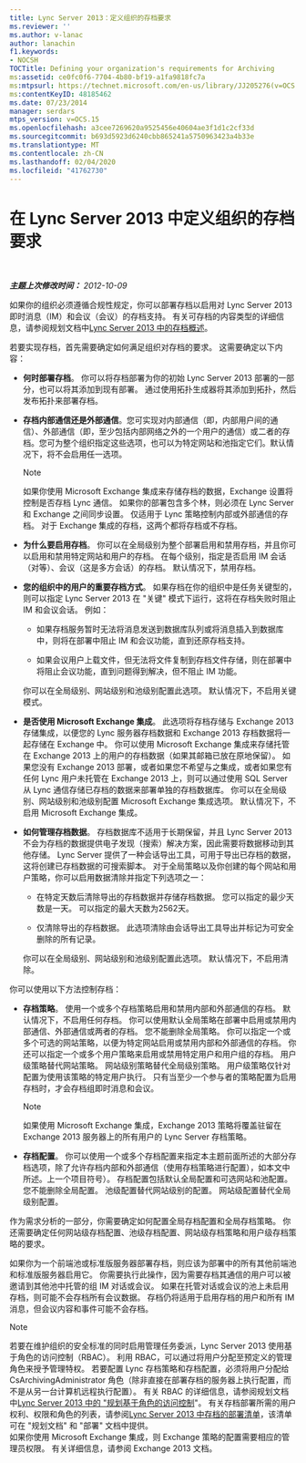 ```yaml
---
title: Lync Server 2013：定义组织的存档要求
ms.reviewer: ''
ms.author: v-lanac
author: lanachin
f1.keywords:
- NOCSH
TOCTitle: Defining your organization's requirements for Archiving
ms:assetid: ce0fc0f6-7704-4b80-bf19-a1fa9818fc7a
ms:mtpsurl: https://technet.microsoft.com/en-us/library/JJ205276(v=OCS.15)
ms:contentKeyID: 48185462
ms.date: 07/23/2014
manager: serdars
mtps_version: v=OCS.15
ms.openlocfilehash: a3cee7269620a9525456e40604ae3f1d1c2cf33d
ms.sourcegitcommit: b693d5923d6240cbb865241a5750963423a4b33e
ms.translationtype: MT
ms.contentlocale: zh-CN
ms.lasthandoff: 02/04/2020
ms.locfileid: "41762730"
---
```

<div data-xmlns="http://www.w3.org/1999/xhtml">

<div class="topic" data-xmlns="http://www.w3.org/1999/xhtml" data-msxsl="urn:schemas-microsoft-com:xslt" data-cs="http://msdn.microsoft.com/en-us/">

<div data-asp="http://msdn2.microsoft.com/asp">

# <a name="defining-your-requirements-for-archiving-in-lync-server-2013"></a>在 Lync Server 2013 中定义组织的存档要求

</div>

<div id="mainSection">

<div id="mainBody">

<span> </span>

_**主题上次修改时间：** 2012-10-09_

如果你的组织必须遵循合规性规定，你可以部署存档以启用对 Lync Server 2013 即时消息（IM）和会议（会议）的存档支持。 有关可存档的内容类型的详细信息，请参阅规划文档中[Lync Server 2013 中的存档概述](lync-server-2013-overview-of-archiving.md)。

若要实现存档，首先需要确定如何满足组织对存档的要求。 这需要确定以下内容：

  - **何时部署存档**。 你可以将存档部署为你的初始 Lync Server 2013 部署的一部分，也可以将其添加到现有部署。 通过使用拓扑生成器将其添加到拓扑，然后发布拓扑来部署存档。

  - **存档内部通信还是外部通信**。您可实现对内部通信（即，内部用户间的通信）、外部通信（即，至少包括内部网络之外的一个用户的通信）或二者的存档。您可为整个组织指定这些选项，也可以为特定网站和池指定它们。默认情况下，将不会启用任一选项。
    
    <div>
    

    > [!NOTE]  
    > 如果你使用 Microsoft Exchange 集成来存储存档的数据，Exchange 设置将控制是否存档 Lync 通信。 如果你的部署包含多个林，则必须在 Lync Server 和 Exchange 之间同步设置。 仅适用于 Lync 策略控制内部或外部通信的存档。 对于 Exchange 集成的存档，这两个都将存档或不存档。

    
    </div>

  - **为什么要启用存档**。 你可以在全局级别为整个部署启用和禁用存档，并且你可以启用和禁用特定网站和用户的存档。 在每个级别，指定是否启用 IM 会话（对等）、会议（这是多方会话）的存档。 默认情况下，禁用存档。

  - **您的组织中的用户的重要存档方式**。 如果存档在你的组织中是任务关键型的，则可以指定 Lync Server 2013 在 "关键" 模式下运行，这将在存档失败时阻止 IM 和会议会话。 例如：
    
      - 如果存档服务暂时无法将消息发送到数据库队列或将消息插入到数据库中，则将在部署中阻止 IM 和会议功能，直到还原存档支持。
    
      - 如果会议用户上载文件，但无法将文件复制到存档文件存储，则在部署中将阻止会议功能，直到问题得到解决，但不阻止 IM 功能。
    
    你可以在全局级别、网站级别和池级别配置此选项。 默认情况下，不启用关键模式。

  - **是否使用 Microsoft Exchange 集成**。 此选项将存档存储与 Exchange 2013 存储集成，以便您的 Lync 服务器存档数据和 Exchange 2013 存档数据将一起存储在 Exchange 中。 你可以使用 Microsoft Exchange 集成来存储托管在 Exchange 2013 上的用户的存档数据（如果其邮箱已放在原地保留）。 如果您没有 Exchange 2013 部署，或者如果您不希望与之集成，或者如果您有任何 Lync 用户未托管在 Exchange 2013 上，则可以通过使用 SQL Server 从 Lync 通信存储已存档的数据来部署单独的存档数据库。 你可以在全局级别、网站级别和池级别配置 Microsoft Exchange 集成选项。 默认情况下，不启用 Microsoft Exchange 集成。

  - **如何管理存档数据**。 存档数据库不适用于长期保留，并且 Lync Server 2013 不会为存档的数据提供电子发现（搜索）解决方案，因此需要将数据移动到其他存储。 Lync Server 提供了一种会话导出工具，可用于导出已存档的数据，这将创建已存档数据的可搜索脚本。 对于全局策略以及你创建的每个网站和用户策略，你可以启用数据清除并指定下列选项之一：
    
      - 在特定天数后清除导出的存档数据并存储存档数据。 您可以指定的最少天数是一天。 可以指定的最大天数为2562天。
    
      - 仅清除导出的存档数据。 此选项清除由会话导出工具导出并标记为可安全删除的所有记录。
    
    你可以在全局级别、网站级别和池级别配置此选项。 默认情况下，不启用清除。

你可以使用以下方法控制存档：

  - **存档策略**。 使用一个或多个存档策略启用和禁用内部和外部通信的存档。 默认情况下，不启用任何存档。 你可以使用默认全局策略在部署中启用或禁用内部通信、外部通信或两者的存档。 您不能删除全局策略。 你可以指定一个或多个可选的网站策略，以便为特定网站启用或禁用内部和外部通信的存档。 你还可以指定一个或多个用户策略来启用或禁用特定用户和用户组的存档。 用户级策略替代网站策略。 网站级别策略替代全局级别策略。 用户级策略仅针对配置为使用该策略的特定用户执行。 只有当至少一个参与者的策略配置为启用存档时，才会存档组即时消息和会议。
    
    <div>
    

    > [!NOTE]  
    > 如果使用 Microsoft Exchange 集成，Exchange 2013 策略将覆盖驻留在 Exchange 2013 服务器上的所有用户的 Lync Server 存档策略。

    
    </div>

  - **存档配置**。 你可以使用一个或多个存档配置来指定本主题前面所述的大部分存档选项，除了允许存档内部和外部通信（使用存档策略进行配置），如本文中所述。上一个项目符号）。 存档配置包括默认全局配置和可选网站和池配置。 您不能删除全局配置。 池级配置替代网站级别的配置。 网站级配置替代全局级别配置。

作为需求分析的一部分，你需要确定如何配置全局存档配置和全局存档策略。 你还需要确定任何网站级存档配置、池级存档配置、网站级存档策略和用户级存档策略的要求。

如果你为一个前端池或标准版服务器部署存档，则应该为部署中的所有其他前端池和标准版服务器启用它。 你需要执行此操作，因为需要存档其通信的用户可以被邀请到其他池中托管的组 IM 对话或会议。 如果在托管对话或会议的池上未启用存档，则可能不会存档所有会议数据。 存档仍将适用于启用存档的用户和所有 IM 消息，但会议内容和事件可能不会存档。

<div>


> [!NOTE]  
> 若要在维护组织的安全标准的同时启用管理任务委派，Lync Server&nbsp;2013 使用基于角色的访问控制（RBAC）。 利用 RBAC，可以通过将用户分配至预定义的管理角色来授予管理特权。 若要配置 Lync 存档策略和存档配置，必须将用户分配给 CsArchivingAdministrator 角色（除非直接在部署存档的服务器上执行配置，而不是从另一台计算机远程执行配置）。 有关 RBAC 的详细信息，请参阅规划文档中<A href="lync-server-2013-planning-for-role-based-access-control.md">Lync Server 2013 中的 "规划基于角色的访问控制</A>"。 有关存档部署所需的用户权利、权限和角色的列表，请参阅<A href="lync-server-2013-deployment-checklist-for-archiving.md">Lync Server 2013 中存档的部署清单</A>，该清单可在 "规划文档" 和 "部署" 文档中提供。<BR>如果你使用 Microsoft Exchange 集成，则 Exchange 策略的配置需要相应的管理员权限。 有关详细信息，请参阅 Exchange 2013 文档。



</div>

</div>

<span> </span>

</div>

</div>

</div>

